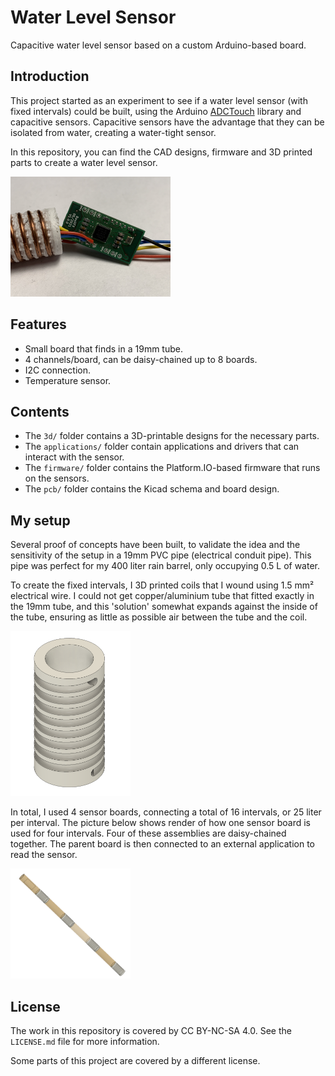 # Water Level Sensor
Capacitive water level sensor based on a custom Arduino-based board.

## Introduction
This project started as an experiment to see if a water level sensor (with
fixed intervals) could be built, using the Arduino
[ADCTouch](https://github.com/martin2250/ADCTouch) library and capacitive
sensors. Capacitive sensors have the advantage that they can be isolated from
water, creating a water-tight sensor.

In this repository, you can find the CAD designs, firmware and 3D printed
parts to create a water level sensor.

[<img src="pcb/Pictures/Image1.jpg" width="256" alt="Image 1 of complete board.">](pcb/Pictures/Image1.jpg)

## Features
* Small board that finds in a 19mm tube.
* 4 channels/board, can be daisy-chained up to 8 boards.
* I2C connection.
* Temperature sensor.

## Contents
* The `3d/` folder contains a 3D-printable designs for the necessary parts.
* The `applications/` folder contain applications and drivers that can interact
  with the sensor.
* The `firmware/` folder contains the Platform.IO-based firmware that runs on
  the sensors.
* The `pcb/` folder contains the Kicad schema and board design.

## My setup
Several proof of concepts have been built, to validate the idea and the
sensitivity of the setup in a 19mm PVC pipe (electrical conduit pipe). This
pipe was perfect for my 400 liter rain barrel, only occupying 0.5 L of water.

To create the fixed intervals, I 3D printed coils that I wound using 1.5 mm²
electrical wire. I could not get copper/aluminium tube that fitted exactly in
the 19mm tube, and this 'solution' somewhat expands against the inside of the
tube, ensuring as little as possible air between the tube and the coil.

[<img src="3d/Pictures/Coil.png" width="192" alt="Actual assembly of the coil.">](3d/Pictures/Coil.png)

In total, I used 4 sensor boards, connecting a total of 16 intervals, or
25 liter per interval. The picture below shows render of how one sensor board
is used for four intervals. Four of these assemblies are daisy-chained
together. The parent board is then connected to an external application to
read the sensor.

[<img src="3d/Pictures/Assembly.png" width="192" alt="3D render of assembly.">](3d/Pictures/Assembly.png)

## License
The work in this repository is covered by CC BY-NC-SA 4.0. See the `LICENSE.md`
file for more information.

Some parts of this project are covered by a different license.
